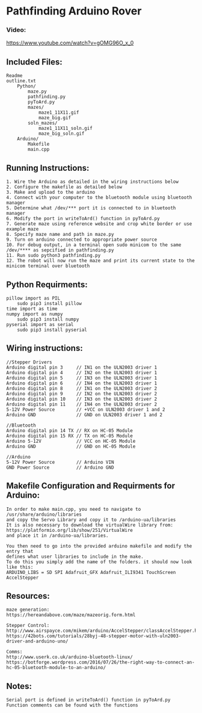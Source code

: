 # Pathfinding Arduino Rover
### Video:
https://www.youtube.com/watch?v=gOMG96O_x_0

## Included Files:
    Readme
    outline.txt
        Python/
            maze.py
            pathfinding.py
            pyToArd.py
            mazes/
                maze1_11X11.gif
                maze_big.gif
            soln_mazes/
                maze1_11X11_soln.gif
                maze_big_soln.gif
        Arduino/
            Makefile
            main.cpp


## Running Instructions:
    1. Wire the Arduino as detailed in the wiring instructions below
    2. Configure the makefile as detailed below
    3. Make and upload to the arduino
    4. Connect with your computer to the bluetooth module using bluetooth manager
    5. Determine what /dev/*** port it is connected to in bluetooth manager
    6. Modify the port in writeToArd() function in pyToArd.py
    7. Generate maze using reference website and crop white border or use example maze
    8. Specify maze name and path in maze.py
    9. Turn on arduino connected to appropriate power source
    10. For debug output, in a terminal open sudo minicom to the same /dev/**** as sepcified in pathfinding.py
    11. Run sudo python3 pathfinding.py
    12. The robot will now run the maze and print its current state to the minicom terminal over bluetooth


## Python Requirments:
    pillow import as PIL
        sudo pip3 install pillow
    time import as time
    numpy import as numpy
        sudo pip3 install numpy
    pyserial import as serial
        sudo pip3 install pyserial


## Wiring instructions:
    //Stepper Drivers
    Arduino digital pin 3     // IN1 on the ULN2003 driver 1
    Arduino digital pin 4     // IN2 on the ULN2003 driver 1
    Arduino digital pin 5     // IN3 on the ULN2003 driver 1
    Arduino digital pin 6     // IN4 on the ULN2003 driver 1
    Arduino digital pin 8     // IN1 on the ULN2003 driver 2
    Arduino digital pin 9     // IN2 on the ULN2003 driver 2
    Arduino digital pin 10    // IN3 on the ULN2003 driver 2
    Arduino digital pin 11    // IN4 on the ULN2003 driver 2
    5-12V Power Source        // +VCC on ULN2003 driver 1 and 2
    Arduino GND               // GND on ULN2003 driver 1 and 2

    //Bluetooth
    Arduino digital pin 14 TX // RX on HC-05 Module
    Arduino digital pin 15 RX // TX on HC-05 Module
    Arduino 5-12V             // VCC on HC-05 Module
    Arduino GND               // GND on HC-05 Module

    //Arduino
    5-12V Power Source        // Arduino VIN
    GND Power Source          // Arduino GND

## Makefile Configuration and Requirments for Arduino:
    In order to make main.cpp, you need to navigate to /usr/share/arduino/libraries
    and copy the Servo Library and copy it to /arduino-ua/libraries
    It is also necessary to download the virtualWire library from:
    https://platformio.org/lib/show/251/VirtualWire
    and place it in /arduino-ua/libraries.

    You then need to go into the provided arduino makefile and modify the entry that
    defines what user libraries to include in the make.
    To do this you simply add the name of the folders. it should now look like this:
    ARDUINO_LIBS = SD SPI Adafruit_GFX Adafruit_ILI9341 TouchScreen AccelStepper


## Resources:
    maze generation:
    https://hereandabove.com/maze/mazeorig.form.html

    Stepper Control:
    http://www.airspayce.com/mikem/arduino/AccelStepper/classAccelStepper.html
    https://42bots.com/tutorials/28byj-48-stepper-motor-with-uln2003-driver-and-arduino-uno/

    Comms:
    http://www.userk.co.uk/arduino-bluetooth-linux/
    https://botforge.wordpress.com/2016/07/26/the-right-way-to-connect-an-hc-05-bluetooth-module-to-an-arduino/


## Notes:
    Serial port is defined in writeToArd() function in pyToArd.py
    Function comments can be found with the functions
